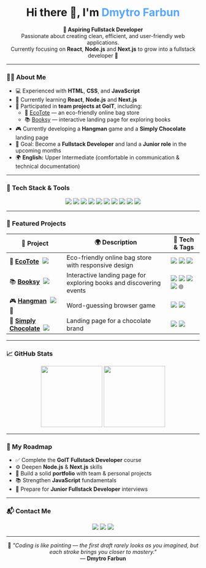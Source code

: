 <h1 align="center">Hi there 👋, I'm <span style="color:#58a6ff;">Dmytro Farbun</span></h1>

<p align="center">
  <b>🎯 Aspiring Fullstack Developer</b><br>
  Passionate about creating clean, efficient, and user-friendly web applications.<br>
  Currently focusing on <b>React</b>, <b>Node.js</b> and <b>Next.js</b> to grow into a fullstack developer 🚀
</p>

---

### 👨‍💻 About Me
- 💻 Experienced with **HTML**, **CSS**, and **JavaScript**
- 🌱 Currently learning **React**, **Node.js** and **Next.js**
- 👥 Participated in **team projects at GoIT**, including:
  - 👜 [EcoTote](https://diamond-foxua.github.io/ecotote/) — an eco-friendly online bag store  
  - 📚 [Booksy](https://diamond-foxua.github.io/codeV1be-js/) — interactive landing page for exploring books  
- 🎮 Currently developing a **Hangman** game and a **Simply Chocolate** landing page  
- 🎯 Goal: Become a **Fullstack Developer** and land a **Junior role** in the upcoming months  
- 🌍 **English:** Upper Intermediate (comfortable in communication & technical documentation)

---

### 🧰 Tech Stack & Tools

<p align="center">
  <!-- Frontend -->
  <img src="https://img.shields.io/badge/HTML5-E34F26?style=for-the-badge&logo=html5&logoColor=white"/>
  <img src="https://img.shields.io/badge/CSS3-1572B6?style=for-the-badge&logo=css3&logoColor=white"/>
  <img src="https://img.shields.io/badge/JavaScript-F7DF1E?style=for-the-badge&logo=javascript&logoColor=black"/>
  <img src="https://img.shields.io/badge/React-61DAFB?style=for-the-badge&logo=react&logoColor=black"/>
  <img src="https://img.shields.io/badge/Next.js-000000?style=for-the-badge&logo=nextdotjs&logoColor=white"/>
  <img src="https://img.shields.io/badge/Node.js-43853D?style=for-the-badge&logo=nodedotjs&logoColor=white"/>

  <!-- Tools -->
  <img src="https://img.shields.io/badge/Git-F05032?style=for-the-badge&logo=git&logoColor=white"/>
  <img src="https://img.shields.io/badge/GitHub-181717?style=for-the-badge&logo=github&logoColor=white"/>
  <img src="https://img.shields.io/badge/VS_Code-0078D4?style=for-the-badge&logo=visualstudiocode&logoColor=white"/>
  <img src="https://img.shields.io/badge/Figma-F24E1E?style=for-the-badge&logo=figma&logoColor=white"/>
</p>

---

### 🧩 Featured Projects

| 🧠 Project | 🌍 Description | 🧰 Tech & Tags |
|------------|----------------|----------------|
| 👜 [**EcoTote**](https://diamond-foxua.github.io/ecotote/)&nbsp;&nbsp;<a href="https://github.com/Diamond-FoxUA/ecotote"><img src="https://img.shields.io/badge/GitHub-181717?style=flat&logo=github&logoColor=white"/></a> | Eco-friendly online bag store with responsive design | <img src="https://img.shields.io/badge/HTML-orange?style=flat-square"/> <img src="https://img.shields.io/badge/CSS-blue?style=flat-square"/> <img src="https://img.shields.io/badge/JS-yellow?style=flat-square"/> |
| 📚 [**Booksy**](https://diamond-foxua.github.io/codeV1be-js/)&nbsp;&nbsp;<a href="https://github.com/Diamond-FoxUA/codeV1be-js"><img src="https://img.shields.io/badge/GitHub-181717?style=flat&logo=github&logoColor=white"/></a> | Interactive landing page for exploring books and discovering events | <img src="https://img.shields.io/badge/HTML-orange?style=flat-square"/> <img src="https://img.shields.io/badge/CSS-blue?style=flat-square"/> <img src="https://img.shields.io/badge/JS-yellow?style=flat-square"/> <img src="https://img.shields.io/badge/API-REST-green?style=flat-square"/> 🌐 |
| 🎮 [**Hangman**](#)&nbsp;&nbsp;<a href="https://github.com/Diamond-FoxUA/hangman"><img src="https://img.shields.io/badge/GitHub-181717?style=flat&logo=github&logoColor=white"/></a> 🚧 | Word-guessing browser game | <img src="https://img.shields.io/badge/JS-yellow?style=flat-square"/> <img src="https://img.shields.io/badge/Game_Logic-orange?style=flat-square"/> |
| 🍫 [**Simply Chocolate**](https://diamond-foxua.github.io/simple-chocolate/)&nbsp;&nbsp;<a href="https://github.com/Diamond-FoxUA/simple-chocolate"><img src="https://img.shields.io/badge/GitHub-181717?style=flat&logo=github&logoColor=white"/></a> | Landing page for a chocolate brand | <img src="https://img.shields.io/badge/HTML-orange?style=flat-square"/> <img src="https://img.shields.io/badge/CSS-blue?style=flat-square"/> |


---

### 📈 GitHub Stats

<p align="center">
  <img src="https://github-readme-stats.vercel.app/api?username=Diamond-FoxUA&show_icons=true&theme=tokyonight&hide_border=true" height="160"/>
  <img src="https://github-readme-streak-stats.herokuapp.com/?user=Diamond-FoxUA&theme=tokyonight&hide_border=true" height="160"/>
</p>

---

### 🧭 My Roadmap
- ✅ Complete the **GoIT Fullstack Developer** course  
- ⚙️ Deepen **Node.js** & **Next.js** skills  
- 🧩 Build a solid **portfolio** with team & personal projects  
- 📚 Strengthen **JavaScript** fundamentals  
- 🎯 Prepare for **Junior Fullstack Developer** interviews  

---

### 📬 Contact Me
<p align="center">
  <a href="https://www.linkedin.com/in/dmytro-farbun-54458638b"><img src="https://img.shields.io/badge/LinkedIn-0077B5?style=for-the-badge&logo=linkedin&logoColor=white"/></a>
  <a href="https://t.me/X_Diamond_Fox_X"><img src="https://img.shields.io/badge/Telegram-26A5E4?style=for-the-badge&logo=telegram&logoColor=white"/></a>
  <a href="mailto:dimofarb@gmail.com"><img src="https://img.shields.io/badge/Gmail-D14836?style=for-the-badge&logo=gmail&logoColor=white"/></a>
</p>

---

<p align="center">
  🎨 <i>"Coding is like painting — the first draft rarely looks as you imagined, but each stroke brings you closer to mastery."</i><br>
  — <b>Dmytro Farbun</b>
</p>


